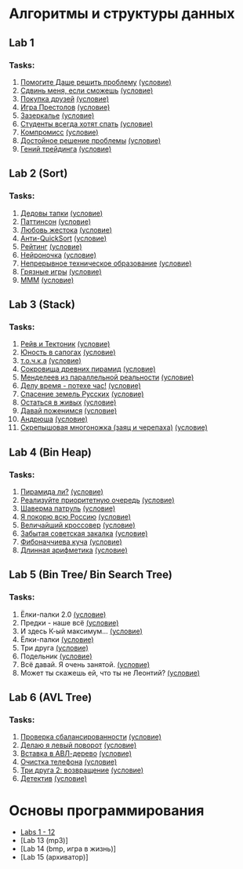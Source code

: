 # Алгоритмы и структуры данных

## Lab 1
### Tasks: <br />
1. [Помогите Даше решить проблему](https://github.com/Screo-IS/itmo_activity/blob/main/Lab1/task_1.cpp) [(условие)](https://github.com/Screo-IS/itmo_activity/blob/main/Tasks/Lab1_task1.jpg)
2. [Сдвинь меня, если сможешь](https://github.com/Screo-IS/itmo_activity/blob/main/Lab1/task_2.cpp) [(условие)](https://github.com/Screo-IS/itmo_activity/blob/main/Tasks/Lab1_task2.jpg)
3. [Покупка друзей](https://github.com/Screo-IS/itmo_activity/blob/main/Lab1/task_3.cpp) [(условие)](https://github.com/Screo-IS/itmo_activity/blob/main/Tasks/Lab1_task3.jpg)
4. [Игра Престолов](https://github.com/Screo-IS/itmo_activity/blob/main/Lab1/task_4.cpp) [(условие)](https://github.com/Screo-IS/itmo_activity/blob/main/Tasks/Lab1_task4.jpg)
5. [Зазеркалье](https://github.com/Screo-IS/itmo_activity/blob/main/Lab1/task_5.cpp) [(условие)](https://github.com/Screo-IS/itmo_activity/blob/main/Tasks/Lab1_task5.jpg)
6. [Студенты всегда хотят спать](https://github.com/Screo-IS/itmo_activity/blob/main/Lab1/task_6.cpp) [(условие)](https://github.com/Screo-IS/itmo_activity/blob/main/Tasks/Lab1_task6.jpg)
7. [Компромисс](https://github.com/Screo-IS/itmo_activity/blob/main/Lab1/task_7.cpp) [(условие)](https://github.com/Screo-IS/itmo_activity/blob/main/Tasks/Lab1_task7.jpg)
8. [Достойное решение проблемы](https://github.com/Screo-IS/itmo_activity/blob/main/Lab1/task_8.cpp) [(условие)](https://github.com/Screo-IS/itmo_activity/blob/main/Tasks/Lab1_task8.jpg)
9. [Гений трейдинга](https://github.com/Screo-IS/itmo_activity/blob/main/Lab1/task_9.cpp) [(условие)](https://github.com/Screo-IS/itmo_activity/blob/main/Tasks/Lab1_task9.jpg)

## Lab 2 (Sort)
### Tasks: <br />
1. [Дедовы тапки](https://github.com/Screo-IS/itmo_activity/blob/main/Lab2/task_1.cpp) [(условие)](https://github.com/Screo-IS/itmo_activity/blob/main/Tasks/Lab2_task1.jpg)
2. [Паттинсон](https://github.com/Screo-IS/itmo_activity/blob/main/Lab2/task_2.cpp) [(условие)](https://github.com/Screo-IS/itmo_activity/blob/main/Tasks/Lab2_task2.jpg)
3. [Любовь жестока](https://github.com/Screo-IS/itmo_activity/blob/main/Lab2/task_3.cpp) [(условие)](https://github.com/Screo-IS/itmo_activity/blob/main/Tasks/Lab2_task3.jpg)
4. [Анти-QuickSort](https://github.com/Screo-IS/itmo_activity/blob/main/Lab2/task_4.cpp) [(условие)](https://github.com/Screo-IS/itmo_activity/blob/main/Tasks/Lab2_task4.jpg)
5. [Рейтинг](https://github.com/Screo-IS/itmo_activity/blob/main/Lab2/task_5.cpp) [(условие)](https://github.com/Screo-IS/itmo_activity/blob/main/Tasks/Lab2_task5.jpg)
6. [Нейроночка](https://github.com/Screo-IS/itmo_activity/blob/main/Lab2/task_6.cpp) [(условие)](https://github.com/Screo-IS/itmo_activity/blob/main/Tasks/Lab2_task6.jpg)
7. [Непрерывное техническое образование](https://github.com/Screo-IS/itmo_activity/blob/main/Lab2/task_7.cpp) [(условие)](https://github.com/Screo-IS/itmo_activity/blob/main/Tasks/Lab2_task7.jpg)
8. [Грязные игры](https://github.com/Screo-IS/itmo_activity/blob/main/Lab2/task_8.cpp) [(условие)](https://github.com/Screo-IS/itmo_activity/blob/main/Tasks/Lab2_task8.jpg)
9. [МММ](https://github.com/Screo-IS/itmo_activity/blob/main/Lab2/task_9.cpp) [(условие)](https://github.com/Screo-IS/itmo_activity/blob/main/Tasks/Lab2_task9.jpg)

## Lab 3 (Stack)
### Tasks: <br />
1. [Рейв и Тектоник](https://github.com/Screo-IS/itmo_activity/blob/main/Lab3/task_1.cpp) [(условие)](https://github.com/Screo-IS/itmo_activity/blob/main/Tasks/Lab3_task1.jpg)
2. [Юность в сапогах](https://github.com/Screo-IS/itmo_activity/blob/main/Lab3/task_2.cpp) [(условие)](https://github.com/Screo-IS/itmo_activity/blob/main/Tasks/Lab3_task2.jpg)
3. [т.о.ч.к.а](https://github.com/Screo-IS/itmo_activity/blob/main/Lab3/task_3.cpp) [(условие)](https://github.com/Screo-IS/itmo_activity/blob/main/Tasks/Lab3_task3.jpg)
4. [Сокровища древних пирамид](https://github.com/Screo-IS/itmo_activity/blob/main/Lab3/task_4.cpp) [(условие)](https://github.com/Screo-IS/itmo_activity/blob/main/Tasks/Lab3_task4.jpg)
5. [Менделеев из параллельной реальности](https://github.com/Screo-IS/itmo_activity/blob/main/Lab3/task_5.cpp) [(условие)](https://github.com/Screo-IS/itmo_activity/blob/main/Tasks/Lab3_task5.jpg)
6. [Делу время - потехе час!](https://github.com/Screo-IS/itmo_activity/blob/main/Lab3/task_6.cpp) [(условие)](https://github.com/Screo-IS/itmo_activity/blob/main/Tasks/Lab3_task6.jpg)
7. [Спасение земель Русских](https://github.com/Screo-IS/itmo_activity/blob/main/Lab3/task_7.cpp) [(условие)](https://github.com/Screo-IS/itmo_activity/blob/main/Tasks/Lab3_task7.jpg)
8. [Остаться в живых](https://github.com/Screo-IS/itmo_activity/blob/main/Lab3/task_8.cpp) [(условие)](https://github.com/Screo-IS/itmo_activity/blob/main/Tasks/Lab3_task8.jpg)
9. [Давай поженимся](https://github.com/Screo-IS/itmo_activity/blob/main/Lab3/task_9.cpp) [(условие)](https://github.com/Screo-IS/itmo_activity/blob/main/Tasks/Lab3_task9.jpg)
10. [Андрюша](https://github.com/Screo-IS/itmo_activity/blob/main/Lab3/task_10.cpp) [(условие)](https://github.com/Screo-IS/itmo_activity/blob/main/Tasks/Lab3_task10.png)
11. [Скрепышовая многоножка (заяц и черепаха)](https://github.com/Screo-IS/itmo_activity/blob/main/Lab3/task_11.cpp) [(условие)](https://github.com/Screo-IS/itmo_activity/blob/main/Tasks/Lab3_task11.jpg)

## Lab 4 (Bin Heap)
### Tasks: <br />
1. [Пирамида ли?](https://github.com/Screo-IS/itmo_activity/blob/main/Lab4/task_1.cpp) [(условие)](https://github.com/Screo-IS/itmo_activity/blob/main/Tasks/Lab4_task1.jpg)
2. [Реализуйте приоритетную очередь](https://github.com/Screo-IS/itmo_activity/blob/main/Lab4/task_2.cpp) [(условие)](https://github.com/Screo-IS/itmo_activity/blob/main/Tasks/Lab4_task2.jpg)
3. [Шаверма патруль](https://github.com/Screo-IS/itmo_activity/blob/main/Lab4/task_3.cpp) [(условие)](https://github.com/Screo-IS/itmo_activity/blob/main/Tasks/Lab4_task3.jpg)
4. [Я покорю всю Россию](https://github.com/Screo-IS/itmo_activity/blob/main/Lab4/task_4.cpp) [(условие)](https://github.com/Screo-IS/itmo_activity/blob/main/Tasks/Lab4_task4.jpg)
5. [Величайший кроссовер](https://github.com/Screo-IS/itmo_activity/blob/main/Lab4/task_5.cpp) [(условие)](https://github.com/Screo-IS/itmo_activity/blob/main/Tasks/Lab4_task5.jpg)
6. [Забытая советская закалка](https://github.com/Screo-IS/itmo_activity/blob/main/Lab4/task_6.cpp) [(условие)](https://github.com/Screo-IS/itmo_activity/blob/main/Tasks/Lab4_task6.jpg)
7. [Фибоначчиева куча](https://github.com/Screo-IS/itmo_activity/blob/main/Lab4/task_7.cpp) [(условие)](https://github.com/Screo-IS/itmo_activity/blob/main/Tasks/Lab4_task7.jpg)
8. [Длинная арифметика](https://github.com/Screo-IS/itmo_activity/blob/main/Lab4/task_8.cpp) [(условие)](https://github.com/Screo-IS/itmo_activity/blob/main/Tasks/Lab4_task8.jpg)

## Lab 5 (Bin Tree/ Bin Search Tree)
### Tasks: <br />
1. Ёлки-палки 2.0 [(условие)](https://github.com/Screo-IS/itmo_activity/blob/main/Tasks/Lab5_task1.jpg)
2. Предки - наше всё [(условие)](https://github.com/Screo-IS/itmo_activity/blob/main/Tasks/Lab5_task2.jpg)
3. И здесь К-ый максимум... [(условие)](https://github.com/Screo-IS/itmo_activity/blob/main/Tasks/Lab5_task3.jpg)
4. Ёлки-палки [(условие)](https://github.com/Screo-IS/itmo_activity/blob/main/Tasks/Lab5_task4.jpg)
5. Три друга [(условие)](https://github.com/Screo-IS/itmo_activity/blob/main/Tasks/Lab5_task5.jpg)
6. Подельник [(условие)](https://github.com/Screo-IS/itmo_activity/blob/main/Tasks/Lab5_task6.jpg)
7. Всё давай. Я очень занятой. [(условие)](https://github.com/Screo-IS/itmo_activity/blob/main/Tasks/Lab5_task7.jpg)
8. Может ты скажешь ей, что ты не Леонтий? [(условие)](https://github.com/Screo-IS/itmo_activity/blob/main/Tasks/Lab5_task8.jpg)

## Lab 6 (AVL Tree)
### Tasks: <br />
1. [Проверка сбалансированности](https://github.com/Screo-IS/itmo_activity/blob/main/Lab6_AVL/task_1.cpp) [(условие)](https://github.com/Screo-IS/itmo_activity/blob/main/Tasks/Lab6_task1.jpg)
2. [Делаю я левый поворот](https://github.com/Screo-IS/itmo_activity/blob/main/Lab6_AVL/task_2.cpp) [(условие)](https://github.com/Screo-IS/itmo_activity/blob/main/Tasks/Lab6_task2.jpg)
3. [Вставка в АВЛ-дерево](https://github.com/Screo-IS/itmo_activity/blob/main/Lab6_AVL/task_3.cpp) [(условие)](https://github.com/Screo-IS/itmo_activity/blob/main/Tasks/Lab6_task3.jpg)
4. [Очистка телефона](https://github.com/Screo-IS/itmo_activity/blob/main/Lab6_AVL/task_4.cpp) [(условие)](https://github.com/Screo-IS/itmo_activity/blob/main/Tasks/Lab6_task4.jpg)
5. [Три друга 2: возвращение](https://github.com/Screo-IS/itmo_activity/blob/main/Lab6_AVL/task_5.cpp) [(условие)](https://github.com/Screo-IS/itmo_activity/blob/main/Tasks/Lab6_task5.jpg)
6. [Детектив](https://github.com/Screo-IS/itmo_activity/blob/main/Lab6_AVL/task_6.cpp) [(условие)](https://github.com/Screo-IS/itmo_activity/blob/main/Tasks/Lab6_task6.jpg)

# Основы программирования
- [Labs 1 - 12](https://github.com/Screo-IS/itmo_activity/blob/main/Basics%20of%20programming/c/main.c)
- [Lab 13 (mp3)]
- [Lab 14 (bmp, игра в жизнь)]
- [Lab 15 (архиватор)]


